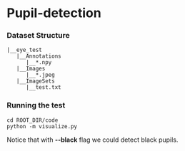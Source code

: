 # Pupil-detection

### Dataset Structure
```
|__eye_test
   |__Annotations
      |__*.npy
   |__Images
      |__*.jpeg
   |__ImageSets
      |__test.txt
```

### Running the test
```
cd ROOT_DIR/code
python -m visualize.py
```
Notice that with **--black** flag we could detect black pupils. 
